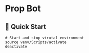 # Prop Bot

## 🚀 Quick Start

```
# Start and stop virutal environment
source venv/Scripts/activate
deactivate
```
